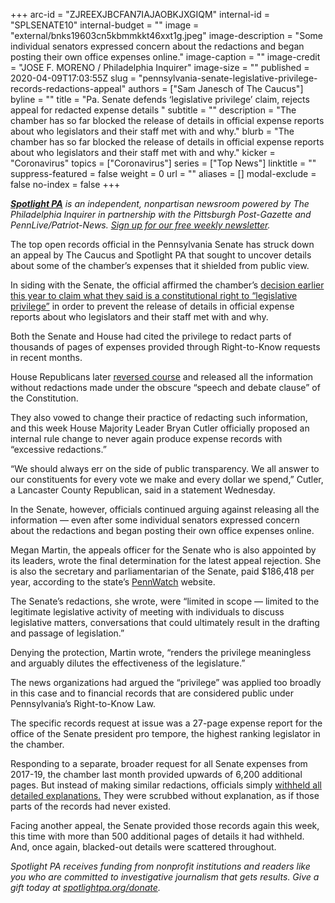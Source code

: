+++
arc-id = "ZJREEXJBCFAN7IAJAOBKJXGIQM"
internal-id = "SPLSENATE10"
internal-budget = ""
image = "external/bnks19603cn5kbmmkkt46xxt1g.jpeg"
image-description = "Some individual senators expressed concern about the redactions and began posting their own office expenses online."
image-caption = ""
image-credit = "JOSE F. MORENO / Philadelphia Inquirer"
image-size = ""
published = 2020-04-09T17:03:55Z
slug = "pennsylvania-senate-legislative-privilege-records-redactions-appeal"
authors = ["Sam Janesch of The Caucus"]
byline = ""
title = "Pa. Senate defends ‘legislative privilege’ claim, rejects appeal for redacted expense details "
subtitle = ""
description = "The chamber has so far blocked the release of details in official expense reports about who legislators and their staff met with and why."
blurb = "The chamber has so far blocked the release of details in official expense reports about who legislators and their staff met with and why."
kicker = "Coronavirus"
topics = ["Coronavirus"]
series = ["Top News"]
linktitle = ""
suppress-featured = false
weight = 0
url = ""
aliases = []
modal-exclude = false
no-index = false
+++

<a href="https://www.spotlightpa.org/"><i><b>Spotlight PA</b></i></a><i> is an independent, nonpartisan newsroom powered by The Philadelphia Inquirer in partnership with the Pittsburgh Post-Gazette and PennLive/Patriot-News. </i><a href="https://www.spotlightpa.org/newsletters"><i>Sign up for our free weekly newsletter</i></a><i>.</i>

The top open records official in the Pennsylvania Senate has struck down an appeal by The Caucus and Spotlight PA that sought to uncover details about some of the chamber’s expenses that it shielded from public view.

In siding with the Senate, the official affirmed the chamber’s <a href="https://www.spotlightpa.org/news/2020/02/pennsylvania-lawmakers-spending-blocking-details/" target="_blank">decision earlier this year to claim what they said is a constitutional right to “legislative privilege”</a> in order to prevent the release of details in official expense reports about who legislators and their staff met with and why.

Both the Senate and House had cited the privilege to redact parts of thousands of pages of expenses provided through Right-to-Know requests in recent months.

House Republicans later <a href="https://www.spotlightpa.org/news/2020/03/pennsylvania-house-spending-details-lawmakers-release-reversal/" target="_blank">reversed course</a> and released all the information without redactions made under the obscure “speech and debate clause” of the Constitution.

They also vowed to change their practice of redacting such information, and this week House Majority Leader Bryan Cutler officially proposed an internal rule change to never again produce expense records with “excessive redactions.”

“We should always err on the side of public transparency. We all answer to our constituents for every vote we make and every dollar we spend,” Cutler, a Lancaster County Republican, said in a statement Wednesday.

<script src="https://www.spotlightpa.org/embed.js" async></script><div data-spl-embed-version="1" data-spl-src="https://www.spotlightpa.org/embeds/donate/"></div>


In the Senate, however, officials continued arguing against releasing all the information — even after some individual senators expressed concern about the redactions and began posting their own office expenses online.

Megan Martin, the appeals officer for the Senate who is also appointed by its leaders, wrote the final determination for the latest appeal rejection. She is also the secretary and parliamentarian of the Senate, paid $186,418 per year, according to the state’s <a href="http://pennwatch.pa.gov/Pages/default.aspx" target=_blank>PennWatch</a> website.

The Senate’s redactions, she wrote, were “limited in scope — limited to the legitimate legislative activity of meeting with individuals to discuss legislative matters, conversations that could ultimately result in the drafting and passage of legislation.”

Denying the protection, Martin wrote, “renders the privilege meaningless and arguably dilutes the effectiveness of the legislature.”

The news organizations had argued the “privilege” was applied too broadly in this case and to financial records that are considered public under Pennsylvania’s Right-to-Know Law.

<script src="https://www.spotlightpa.org/embed.js" async></script><div data-spl-embed-version="1" data-spl-src="https://www.spotlightpa.org/embeds/newsletter/"></div>

The specific records request at issue was a 27-page expense report for the office of the Senate president pro tempore, the highest ranking legislator in the chamber.

Responding to a separate, broader request for all Senate expenses from 2017-19, the chamber last month provided upwards of 6,200 additional pages. But instead of making similar redactions, officials simply <a href="https://www.spotlightpa.org/news/2020/03/pennsylvania-senate-finance-budget-public-open-records/" target=_blank>withheld all detailed explanations.</a> They were scrubbed without explanation, as if those parts of the records had never existed.

Facing another appeal, the Senate provided those records again this week, this time with more than 500 additional pages of details it had withheld. And, once again, blacked-out details were scattered throughout.

<i>Spotlight PA receives funding from nonprofit institutions and readers like you who are committed to investigative journalism that gets results. Give a gift today at </i><a href="https://www.spotlightpa.org/donate"><i>spotlightpa.org/donate</i></a><i>.</i>
